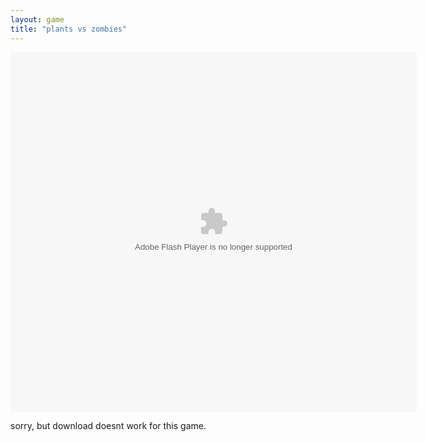 ```yaml
---
layout: game
title: "plants vs zombies"
---
```


<object width="100" height="100">
    <embed src="plantsvszombies.swf" flashvars="" base="" quality="high" allowscriptaccess="always" allowfullscreen="true" bgcolor="" wmode="window" width="650" height="575" type="application/x-shockwave-flash" pluginspage="http://www.macromedia.com/go/getflashplayer">
</object>

<br>

<p>sorry, but download doesnt work for this game.</p>